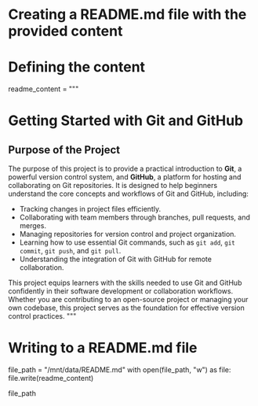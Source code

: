 # Creating a README.md file with the provided content

# Defining the content
readme_content = """
# Getting Started with Git and GitHub

## Purpose of the Project

The purpose of this project is to provide a practical introduction to **Git**, a powerful version control system, and **GitHub**, a platform for hosting and collaborating on Git repositories. It is designed to help beginners understand the core concepts and workflows of Git and GitHub, including:

- Tracking changes in project files efficiently.
- Collaborating with team members through branches, pull requests, and merges.
- Managing repositories for version control and project organization.
- Learning how to use essential Git commands, such as `git add`, `git commit`, `git push`, and `git pull`.
- Understanding the integration of Git with GitHub for remote collaboration.

This project equips learners with the skills needed to use Git and GitHub confidently in their software development or collaboration workflows. Whether you are contributing to an open-source project or managing your own codebase, this project serves as the foundation for effective version control practices.
"""

# Writing to a README.md file
file_path = "/mnt/data/README.md"
with open(file_path, "w") as file:
    file.write(readme_content)

file_path
